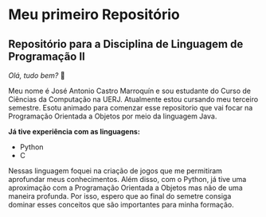 # Meu primeiro Repositório
## Repositório para a Disciplina de Linguagem de Programação II
*Olá, tudo bem?* :wave:

Meu nome é José Antonio Castro Marroquín e sou estudante do Curso de Ciências da Computação na UERJ. Atualmente estou cursando meu terceiro semestre. Esotu animado para comenzar esse repositorio que vai focar na Programação Orientada a Objetos por meio da linguagem Java. 

**Já tive experiência com as linguagens:**

* Python
* C

Nessas linguagem foquei na criação de jogos que me permitiram aprofundar meus conhecimentos. Além disso, com o Python, já tive uma aproximação com a Programação Orientada a Objetos mas não de uma maneira profunda. Por isso, espero que ao final do semetre consiga dominar esses conceitos que são importantes para minha formação.


